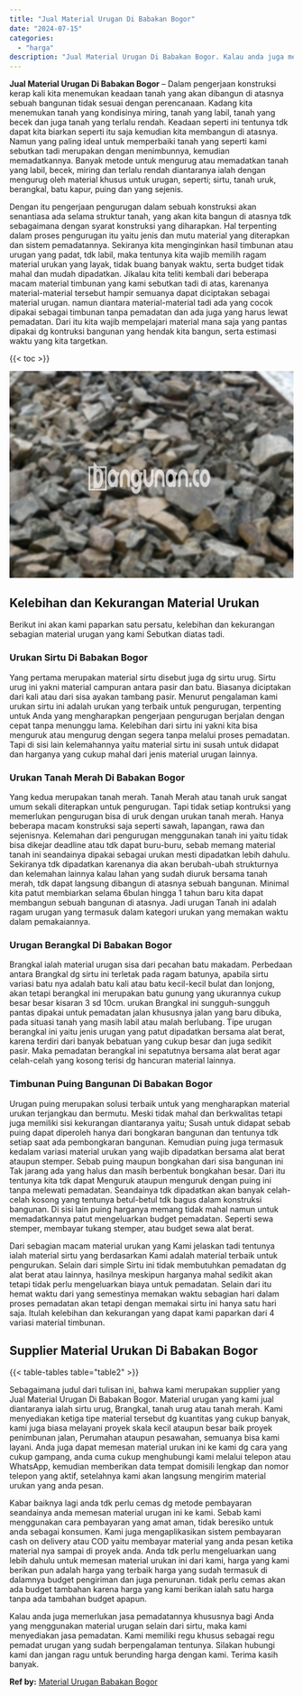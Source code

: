```yaml
---
title: "Jual Material Urugan Di Babakan Bogor"
date: "2024-07-15"
categories: 
  - "harga"
description: "Jual Material Urugan Di Babakan Bogor. Kalau anda juga memerlukan jasa pemadatannya khususnya bagi Anda yang menggunakan material urugan selain dari sirtu, m..."
---
```


**Jual Material Urugan Di Babakan Bogor** – Dalam pengerjaan konstruksi kerap kali kita menemukan keadaan tanah yang akan dibangun di atasnya sebuah bangunan tidak sesuai dengan perencanaan. Kadang kita menemukan tanah yang kondisinya miring, tanah yang labil, tanah yang becek dan juga tanah yang terlalu rendah. Keadaan seperti ini tentunya tdk dapat kita biarkan seperti itu saja kemudian kita membangun di atasnya. Namun yang paling ideal untuk memperbaiki tanah yang seperti kami sebutkan tadi merupakan dengan menimbunnya, kemudian memadatkannya. Banyak metode untuk mengurug atau memadatkan tanah yang labil, becek, miring dan terlalu rendah diantaranya ialah dengan mengurug oleh material khusus untuk urugan, seperti; sirtu, tanah uruk, berangkal, batu kapur, puing dan yang sejenis.

Dengan itu pengerjaan pengurugan dalam sebuah konstruksi akan senantiasa ada selama struktur tanah, yang akan kita bangun di atasnya tdk sebagaimana dengan syarat konstruksi yang diharapkan. Hal terpenting dalam proses pengurugan itu yaitu jenis dan mutu material yang diterapkan dan sistem pemadatannya. Sekiranya kita menginginkan hasil timbunan atau urugan yang padat, tdk labil, maka tentunya kita wajib memilih ragam material urukan yang layak, tidak buang banyak waktu, serta budget tidak mahal dan mudah dipadatkan. Jikalau kita teliti kembali dari beberapa macam material timbunan yang kami sebutkan tadi di atas, karenanya material-material tersebut hampir semuanya dapat diciptakan sebagai material urugan. namun diantara material-material tadi ada yang cocok dipakai sebagai timbunan tanpa pemadatan dan ada juga yang harus lewat pemadatan. Dari itu kita wajib mempelajari material mana saja yang pantas dipakai dg kontruksi bangunan yang hendak kita bangun, serta estimasi waktu yang kita targetkan.

{{< toc >}}

![Jual Material Urugan Di Babakan Bogor](/images/jual-urugan-15.png)

## Kelebihan dan Kekurangan Material Urukan

Berikut ini akan kami paparkan satu persatu, kelebihan dan kekurangan sebagian material urugan yang kami Sebutkan diatas tadi.

### Urukan Sirtu Di Babakan Bogor

Yang pertama merupakan material sirtu disebut juga dg sirtu urug. Sirtu urug ini yakni material campuran antara pasir dan batu. Biasanya diciptakan dari kali atau dari sisa ayakan tambang pasir. Menurut pengalaman kami urukan sirtu ini adalah urukan yang terbaik untuk pengurugan, terpenting untuk Anda yang mengharapkan pengerjaan pengurugan berjalan dengan cepat tanpa menunggu lama. Kelebihan dari sirtu ini yakni kita bisa menguruk atau mengurug dengan segera tanpa melalui proses pemadatan. Tapi di sisi lain kelemahannya yaitu material sirtu ini susah untuk didapat dan harganya yang cukup mahal dari jenis material urugan lainnya.

### Urukan Tanah Merah Di Babakan Bogor

Yang kedua merupakan tanah merah. Tanah Merah atau tanah uruk sangat umum sekali diterapkan untuk pengurugan. Tapi tidak setiap kontruksi yang memerlukan pengurugan bisa di uruk dengan urukan tanah merah. Hanya beberapa macam konstruksi saja seperti sawah, lapangan, rawa dan sejenisnya. Kelemahan dari pengurugan menggunakan tanah ini yaitu tidak bisa dikejar deadline atau tdk dapat buru-buru, sebab memang material tanah ini seandainya dipakai sebagai urukan mesti dipadatkan lebih dahulu. Sekiranya tdk dipadatkan karenanya dia akan berubah-ubah strukturnya dan kelemahan lainnya kalau lahan yang sudah diuruk bersama tanah merah, tdk dapat langsung dibangun di atasnya sebuah bangunan. Minimal kita patut membiarkan selama 6bulan hingga 1 tahun baru kita dapat membangun sebuah bangunan di atasnya. Jadi urugan Tanah ini adalah ragam urugan yang termasuk dalam kategori urukan yang memakan waktu dalam pemakaiannya.

### Urugan Berangkal Di Babakan Bogor

Brangkal ialah material urugan sisa dari pecahan batu makadam. Perbedaan antara Brangkal dg sirtu ini terletak pada ragam batunya, apabila sirtu variasi batu nya adalah batu kali atau batu kecil-kecil bulat dan lonjong, akan tetapi berangkal ini merupakan batu gunung yang ukurannya cukup besar besar kisaran 3 sd 10cm. urukan Brangkal ini sungguh-sungguh pantas dipakai untuk pemadatan jalan khususnya jalan yang baru dibuka, pada situasi tanah yang masih labil atau malah berlubang. Tipe urugan berangkal ini yaitu jenis urugan yang patut dipadatkan bersama alat berat, karena terdiri dari banyak bebatuan yang cukup besar dan juga sedikit pasir. Maka pemadatan berangkal ini sepatutnya bersama alat berat agar celah-celah yang kosong terisi dg hancuran material lainnya.

### Timbunan Puing Bangunan Di Babakan Bogor

Urugan puing merupakan solusi terbaik untuk yang mengharapkan material urukan terjangkau dan bermutu. Meski tidak mahal dan berkwalitas tetapi juga memiliki sisi kekurangan diantaranya yaitu; Susah untuk didapat sebab puing dapat diperoleh hanya dari bongkaran bangunan dan tentunya tdk setiap saat ada pembongkaran bangunan. Kemudian puing juga termasuk kedalam variasi material urukan yang wajib dipadatkan bersama alat berat ataupun stemper. Sebab puing maupun bongkahan dari sisa bangunan ini Tak jarang ada yang halus dan masih berbentuk bongkahan besar. Dari itu tentunya kita tdk dapat Menguruk ataupun menguruk dengan puing ini tanpa melewati pemadatan. Seandainya tdk dipadatkan akan banyak celah-celah kosong yang tentunya betul-betul tdk bagus dalam konstruksi bangunan. Di sisi lain puing harganya memang tidak mahal namun untuk memadatkannya patut mengeluarkan budget pemadatan. Seperti sewa stemper, membayar tukang stemper, atau budget sewa alat berat.

Dari sebagian macam material urukan yang Kami jelaskan tadi tentunya ialah material sirtu yang berdasarkan Kami adalah material terbaik untuk pengurukan. Selain dari simple Sirtu ini tidak membutuhkan pemadatan dg alat berat atau lainnya, hasilnya meskipun harganya mahal sedikit akan tetapi tidak perlu mengeluarkan biaya untuk pemadatan. Selain dari itu hemat waktu dari yang semestinya memakan waktu sebagian hari dalam proses pemadatan akan tetapi dengan memakai sirtu ini hanya satu hari saja. Itulah kelebihan dan kekurangan yang dapat kami paparkan dari 4 variasi material timbunan.

## Supplier Material Urukan Di Babakan Bogor

{{< table-tables table="table2" >}}

Sebagaimana judul dari tulisan ini, bahwa kami merupakan supplier yang Jual Material Urugan Di Babakan Bogor. Material urugan yang kami jual diantaranya ialah sirtu urug, Brangkal, tanah urug atau tanah merah. Kami menyediakan ketiga tipe material tersebut dg kuantitas yang cukup banyak, kami juga biasa melayani proyek skala kecil ataupun besar baik proyek penimbunan jalan, Perumahan ataupun pesawahan, semuanya bisa kami layani. Anda juga dapat memesan material urukan ini ke kami dg cara yang cukup gampang, anda cuma cukup menghubungi kami melalui telepon atau WhatsApp, kemudian memberikan data tempat domisili lengkap dan nomor telepon yang aktif, setelahnya kami akan langsung mengirim material urukan yang anda pesan.

Kabar baiknya lagi anda tdk perlu cemas dg metode pembayaran seandainya anda memesan material urugan ini ke kami. Sebab kami menggunakan cara pembayaran yang amat aman, tidak beresiko untuk anda sebagai konsumen. Kami juga mengaplikasikan sistem pembayaran cash on delivery atau COD yaitu membayar material yang anda pesan ketika material nya sampai di proyek anda. Anda tdk perlu mengeluarkan uang lebih dahulu untuk memesan material urukan ini dari kami, harga yang kami berikan pun adalah harga yang terbaik harga yang sudah termasuk di dalamnya budget pengiriman dan juga penurunan. tidak perlu cemas akan ada budget tambahan karena harga yang kami berikan ialah satu harga tanpa ada tambahan budget apapun.

Kalau anda juga memerlukan jasa pemadatannya khususnya bagi Anda yang menggunakan material urugan selain dari sirtu, maka kami menyediakan jasa pemadatan. Kami memiliki regu khusus sebagai regu pemadat urugan yang sudah berpengalaman tentunya. Silakan hubungi kami dan jangan ragu untuk berunding harga dengan kami. Terima kasih banyak.

**Ref by:** [Material Urugan Babakan Bogor](https://id.wikipedia.org/wiki/Material)
